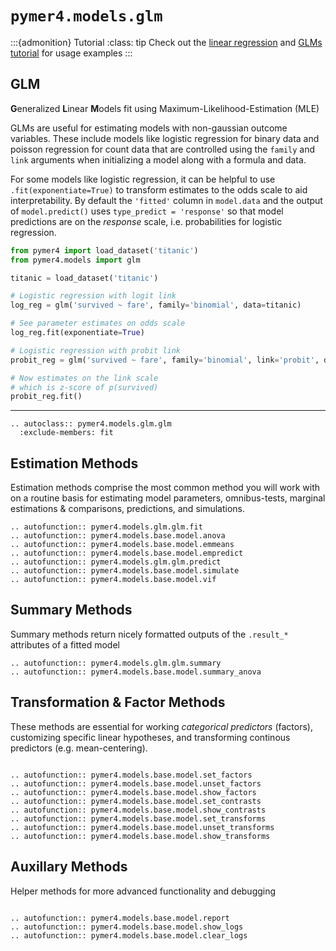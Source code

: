 # `pymer4.models.glm`

:::{admonition} Tutorial
:class: tip
Check out the [linear regression](../../tutorials/01_lm.ipynb) and [GLMs tutorial](../../tutorials/04_glmms.ipynb) for usage examples
:::

## GLM

**G**eneralized **L**inear **M**odels fit using Maximum-Likelihood-Estimation (MLE)

GLMs are useful for estimating models with non-gaussian outcome variables. These include models like logistic regression for binary data and poisson regression for count data that are controlled using the `family` and `link` arguments when initializing a model along with a formula and data. 

For some models like logistic regression, it can be helpful to use `.fit(exponentiate=True)` to transform estimates to the odds scale to aid interpretability. By default the `'fitted'` column in `model.data` and the output of `model.predict()` uses `type_predict = 'response'` so that model predictions are on the *response* scale, i.e. probabilities for logistic regression.

```python
from pymer4 import load_dataset('titanic')
from pymer4.models import glm

titanic = load_dataset('titanic')

# Logistic regression with logit link
log_reg = glm('survived ~ fare', family='binomial', data=titanic)

# See parameter estimates on odds scale
log_reg.fit(exponentiate=True)

# Logistic regression with probit link
probit_reg = glm('survived ~ fare', family='binomial', link='probit', data=titanic)

# Now estimates on the link scale
# which is z-score of p(survived)
probit_reg.fit()

```

---

```{eval-rst}
.. autoclass:: pymer4.models.glm.glm
  :exclude-members: fit

```

## Estimation Methods

Estimation methods comprise the most common method you will work with on a routine basis for estimating model parameters, omnibus-tests, marginal estimations & comparisons, predictions, and simulations. 

```{eval-rst}
.. autofunction:: pymer4.models.glm.glm.fit
.. autofunction:: pymer4.models.base.model.anova
.. autofunction:: pymer4.models.base.model.emmeans
.. autofunction:: pymer4.models.base.model.empredict
.. autofunction:: pymer4.models.glm.glm.predict
.. autofunction:: pymer4.models.base.model.simulate
.. autofunction:: pymer4.models.base.model.vif

```

## Summary Methods

Summary methods return nicely formatted outputs of the `.result_*` attributes of a fitted model

```{eval-rst}
.. autofunction:: pymer4.models.glm.glm.summary
.. autofunction:: pymer4.models.base.model.summary_anova

```

## Transformation & Factor Methods

These methods are essential for working *categorical predictors* (factors), customizing specific linear hypotheses, and transforming continous predictors (e.g. mean-centering).

```{eval-rst}

.. autofunction:: pymer4.models.base.model.set_factors
.. autofunction:: pymer4.models.base.model.unset_factors
.. autofunction:: pymer4.models.base.model.show_factors
.. autofunction:: pymer4.models.base.model.set_contrasts
.. autofunction:: pymer4.models.base.model.show_contrasts
.. autofunction:: pymer4.models.base.model.set_transforms
.. autofunction:: pymer4.models.base.model.unset_transforms
.. autofunction:: pymer4.models.base.model.show_transforms

```

## Auxillary Methods

Helper methods for more advanced functionality and debugging

```{eval-rst}

.. autofunction:: pymer4.models.base.model.report
.. autofunction:: pymer4.models.base.model.show_logs
.. autofunction:: pymer4.models.base.model.clear_logs

```
